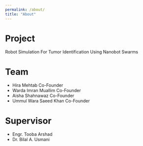 ```yaml
---
permalink: /about/
title: "About"
---
```


# Project
Robot Simulation For Tumor Identification Using Nanobot Swarms

# Team
* Hira Mehtab Co-Founder
* Warda Imran Muallim Co-Founder
* Aisha Shahnawaz Co-Founder
* Ummul Wara Saeed Khan Co-Founder

# Supervisor
* Engr. Tooba Arshad
* Dr. Bilal A. Usmani
